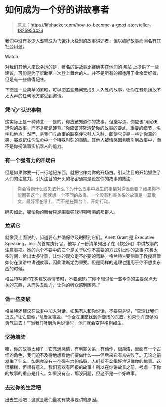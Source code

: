 # 如何成为一个好的讲故事者

> 原文：<https://lifehacker.com/how-to-become-a-good-storyteller-1825950426>

我们中没有多少人渴望成为飞蛾扑火级别的故事讲述者，但以编好故事而闻名有其社会用途。

Watch

对我们其他人来说幸运的是，著名的讲故事比赛确实在他们的 [网站](https://themoth.org/share-your-story/storytelling-tips-tricks) 上提供了一些建议，可能是为了帮助第一次登上舞台的人。并不是所有的都适用于业余爱好者，但是有一些值得记住。

下面是一些简单的策略，可以把这些趣闻变成引人入胜的故事，让你在音乐播放不太大声的任何地方都受到邀请。

### 凭“心”认识事物

这实际上是一种诗意——是的，你应该知道你的故事，但蛾写道，你应该“用心知道你的故事，而不是死记硬背。”你应该非常清楚你的故事的要点，重要的细节，名字和地点。然而，是我们与故事的联系使它引人入胜，即使它只是一些让你真的笑、哭或记住你生命中一个特殊时刻的事情。其他人被情感因素吸引到故事中，而不是你扮演事实机器人的能力。

### 有一个强有力的开场白

但是如果你要一行一行地记东西，就把它作为你的开场白。引人注目的开始抓住了人们的注意力。引人注目的开头的秘密通常是设定你的故事的赌注:

> 你会得到什么或失去什么？为什么故事中发生的事情对你很重要？如果你不能回答这个，那就想一个不同的故事。一个没有利害关系的故事是一篇散文，最好写在纸上，而不是在舞台上。开始行动。

确实如此，哪怕你的舞台只是围着弹球机喝啤酒的那群人。

### 拉紧它

就像我上面说的，知道要点并确保你及时得到它们。Anett Grant 是 Executive Speaking，Inc .的首席执行官，他写了一份清单列出了在《快公司》中讲故事的注意事项。她的六个不要中的三个是关于以你不需要的方式引出你的故事:花费太多时间，给出太多背景，让你的观众走不必要的弯路。格兰特主要侧重于教授高管如何在演讲中讲述故事，因此清晰尤为重要。但是同样的道理也适用于你不想卖东西的时候。

格兰特写道:“在构建故事情节时，不要跑题。”“你不想讨论一些与你的主要观点无关的东西，从而失去动力，让你的听众感到困惑。”

### 做一些突破

格兰特还建议在故事中加入对话。如果有人和你说话，不要只是说，“查理让我们进去。”让它更像，”然后查理说，“你会在里面找到你要找的东西，如果你有足够的勇气进去！”“当我们听到角色说话时，他们就会变得栩栩如生。

### 坚持着陆

哇，你的故事太棒了！它充满感情，有利害关系，有动作，很简洁，里面有一个古怪的角色，我们迫不及待地想看他们要做什么——但后来它有点失败了。无论之前发生了什么，如果你没有一个强有力的结局，人们都不会很好地记住你的故事。这很糟糕，但很有意义。我们喜欢有回报的故事！所以在你讲故事之前，考虑一下你的故事的重点是什么。如果没有点，那没问题，但这不是一个好故事。

### 去过你的生活吧

出去生活吧！这就是我们最初有故事要讲的原因。